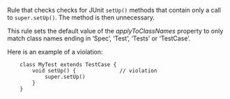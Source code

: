 Rule that checks checks for JUnit `setUp()` methods that contain only a
call to `super.setUp()`. The method is then unnecessary.

This rule sets the default value of the *applyToClassNames* property to
only match class names ending in ‘Spec’, ‘Test’, ‘Tests’ or ‘TestCase’.

Here is an example of a violation:

``` 
    class MyTest extends TestCase {
        void setUp() {              // violation
            super.setUp()
        }
    }
```
